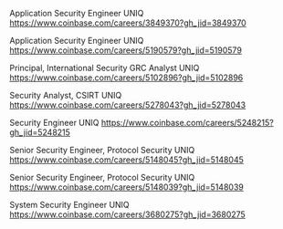 Application Security Engineer UNIQ https://www.coinbase.com/careers/3849370?gh_jid=3849370

Application Security Engineer UNIQ https://www.coinbase.com/careers/5190579?gh_jid=5190579

Principal, International Security GRC Analyst UNIQ https://www.coinbase.com/careers/5102896?gh_jid=5102896

Security Analyst, CSIRT UNIQ https://www.coinbase.com/careers/5278043?gh_jid=5278043

Security Engineer UNIQ https://www.coinbase.com/careers/5248215?gh_jid=5248215

Senior Security Engineer, Protocol Security UNIQ https://www.coinbase.com/careers/5148045?gh_jid=5148045

Senior Security Engineer, Protocol Security UNIQ https://www.coinbase.com/careers/5148039?gh_jid=5148039

System Security Engineer UNIQ https://www.coinbase.com/careers/3680275?gh_jid=3680275

